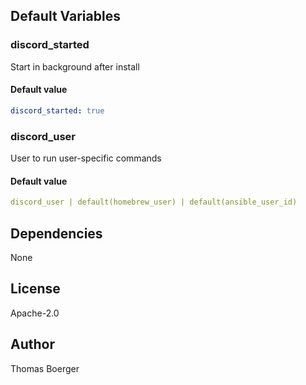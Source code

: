
## Default Variables

### discord_started

Start in background after install

#### Default value

```yaml
discord_started: true
```

### discord_user

User to run user-specific commands

#### Default value

```yaml
discord_user | default(homebrew_user) | default(ansible_user_id)
```
## Dependencies

None

## License

Apache-2.0

## Author

Thomas Boerger
